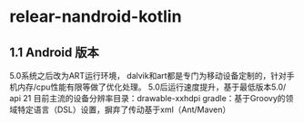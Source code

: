 # relear-nandroid-kotlin

## 1.1 Android 版本
5.0系统之后改为ART运行环境， dalvik和art都是专门为移动设备定制的，针对手机内存/cpu性能有限等做了优化处理。
5.0后运行速度提升，基于最低版本5.0/ api 21
目前主流的设备分辨率目录：drawable-xxhdpi
gradle：基于Groovy的领域特定语言（DSL）设置，摒弃了传动基于xml（Ant/Maven）